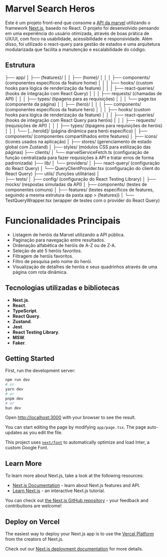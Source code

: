 # Marvel Search Heros
Este é um projeto front-end que consome a [API da marvel]([https://nextjs.org/](https://developer.marvel.com/)) utilizando o framework [Next.js](https://nextjs.org/), basedo no React. O projeto foi desenvolvido pensando em uma experiência do usuário otimizada, através de boas prática de UX/UI, com foco na usabilidade, acessibilidade e responsividade. Além disso, foi utilizado o react-query para gestão de estados e uma arquitetura modularizada que facilita a manutenção e escalabilidade do código.

## Estrutura 

├── app/
│   ├── (features)/
│   │   ├── (home)/
│   │   │   ├── components/ (componentes específicos da feature home)
│   │   │   ├── hooks/ (custom hooks para lógica de renderização da feature)
│   │   │   ├── react-queries/ (hooks de integração com React Query)
│   │   │   ├── requests/ (chamadas de API)
│   │   │   ├── types/ (tipagens para as requisições)
│   │   │   └── page.tsx (componente da página)
│   │   ├── (hero)/
│   │   │   ├── components/ (componentes específicos da feature hero)
│   │   │   ├── hooks/ (custom hooks para lógica de renderização da feature)
│   │   │   ├── react-queries/ (hooks de integração com React Query para heróis)
│   │   │   ├── requests/ (requisições de API)
│   │   │   ├── types/ (tipagens para requisições de heróis)
│   │   │   └── [...heroId]/ (página dinâmica para herói específico)
│   ├── components/ (componentes compartilhados entre features)
│   ├── icons/ (ícones usados na aplicação)
│   ├── stores/ (gerenciamento de estado global com Zustand)
│   ├── styles/ (módulos CSS para estilização das páginas)
├── clients/
│   └── marvelServiceFetch.ts (configuração de função centralizada para fazer requisições à API e tratar erros de forma padronizada)
├── lib/
│   └── providers/
│       ├── react-query/ (configuração do React Query)
│       └── QueryClientProvider.tsx (configuração do client do React Query)
├── utils/ (funções utilitárias)
│   
├── tests/
│   ├── config/ (configuração do React Testing Library)
│   ├── mocks/ (respostas simuladas da API)
│   ├── components/ (testes de componentes comuns)
│   ├── features/ (testes específicos de features, seguindo a mesma estrutura da pasta app > (features))
│   └── TestQueryWrapper.tsx (wrapper de testes com o provider do React Query)

# Funcionalidades Principais
- Listagem de heróis da Marvel utilizando a API pública.
- Paginação para navegação entre resultados.
- Ordenação alfabética de heróis de A-Z ou de Z-A.
- Seleção de até 5 heróis favoritos.
- Filtragem de heróis favoritos.
- Filtro de pesquisa pelo nome do herói.
- Visualização de detalhes de heróis e seus quadrinhos através de uma página com rota dinâmica.

## Tecnologias utilizadas e bibliotecas
- **Next.js**.
- **React**.
- **TypeScript**.
- **React Query**.
- **Zustand**.
- **Jest**.
- **React Testing Library**.
- **MSW**.
- **Faker**.

## Getting Started

First, run the development server:

```bash
npm run dev
# or
yarn dev
# or
pnpm dev
# or
bun dev
```

Open [http://localhost:3000](http://localhost:3000) with your browser to see the result.

You can start editing the page by modifying `app/page.tsx`. The page auto-updates as you edit the file.

This project uses [`next/font`](https://nextjs.org/docs/basic-features/font-optimization) to automatically optimize and load Inter, a custom Google Font.

## Learn More

To learn more about Next.js, take a look at the following resources:

- [Next.js Documentation](https://nextjs.org/docs) - learn about Next.js features and API.
- [Learn Next.js](https://nextjs.org/learn) - an interactive Next.js tutorial.

You can check out [the Next.js GitHub repository](https://github.com/vercel/next.js/) - your feedback and contributions are welcome!

## Deploy on Vercel

The easiest way to deploy your Next.js app is to use the [Vercel Platform](https://vercel.com/new?utm_medium=default-template&filter=next.js&utm_source=create-next-app&utm_campaign=create-next-app-readme) from the creators of Next.js.

Check out our [Next.js deployment documentation](https://nextjs.org/docs/deployment) for more details.
